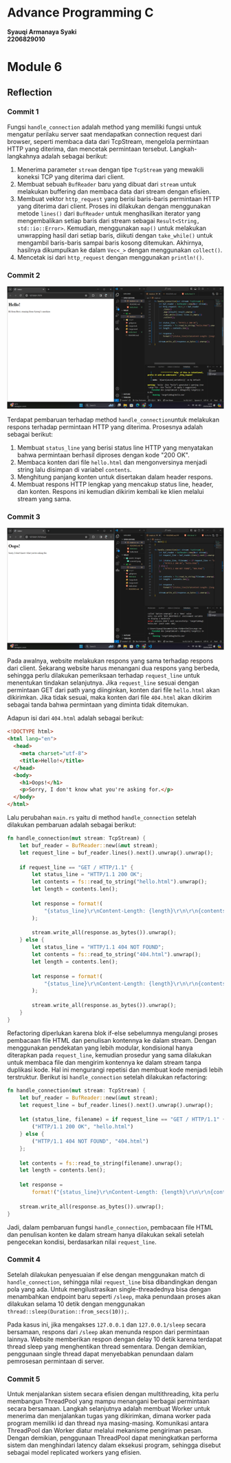 # Advance Programming C
**Syauqi Armanaya Syaki** </br>
**2206829010** </br>

# Module 6

## Reflection

### Commit 1
Fungsi `handle_connection` adalah method yang memiliki fungsi untuk mengatur perilaku server saat mendapatkan connection request dari browser, seperti membaca data dari TcpStream, mengelola permintaan HTTP yang diterima, dan mencetak permintaan tersebut. Langkah-langkahnya adalah sebagai berikut:

1. Menerima parameter `stream` dengan tipe `TcpStream` yang mewakili koneksi TCP yang diterima dari client.
2. Membuat sebuah `BufReader` baru yang dibuat dari `stream` untuk melakukan buffering dan membaca data dari stream dengan efisien.
3. Membuat vektor `http_request` yang berisi baris-baris permintaan HTTP yang diterima dari client. Proses ini dilakukan dengan menggunakan metode `lines()` dari `BufReader` untuk menghasilkan iterator yang mengembalikan setiap baris dari stream sebagai `Result<String, std::io::Error>`. Kemudian, menggunakan `map()` untuk melakukan unwrapping hasil dari setiap baris, diikuti dengan `take_while()` untuk mengambil baris-baris sampai baris kosong ditemukan. Akhirnya, hasilnya dikumpulkan ke dalam `Vec<_>` dengan menggunakan `collect()`.
4. Mencetak isi dari `http_request` dengan menggunakan `println!()`.

### Commit 2
![Commit 2 screen capture](/assets/images/commit2.png)

Terdapat pembaruan terhadap method `handle_connection`untuk melakukan respons terhadap permintaan HTTP yang diterima. Prosesnya adalah sebagai berikut:

1. Membuat `status_line` yang berisi status line HTTP yang menyatakan bahwa permintaan berhasil diproses dengan kode "200 OK".
2. Membaca konten dari file `hello.html` dan mengonversinya menjadi string lalu disimpan di variabel `contents`.
3. Menghitung panjang konten untuk disertakan dalam header respons.
4. Membuat respons HTTP lengkap yang mencakup status line, header, dan konten. Respons ini kemudian dikirim kembali ke klien melalui stream yang sama.

### Commit 3
![Commit 3 screen capture](/assets/images/commit3.png)

Pada awalnya, website melakukan respons yang sama terhadap respons dari client. Sekarang website harus menangani dua respons yang berbeda, sehingga perlu dilakukan pemeriksaan terhadap `request_line` untuk menentukan tindakan selanjutnya. Jika `request_line` sesuai dengan permintaan GET dari path yang diinginkan, konten dari file `hello.html` akan dikirimkan. Jika tidak sesuai, maka konten dari file `404.html` akan dikirim sebagai tanda bahwa permintaan yang diminta tidak ditemukan. 

Adapun isi dari `404.html` adalah sebagai berikut:
```html
<!DOCTYPE html>
<html lang="en">
  <head>
    <meta charset="utf-8">
    <title>Hello!</title>
  </head>
  <body>
    <h1>Oops!</h1>
    <p>Sorry, I don't know what you're asking for.</p>
  </body>
</html>
```

Lalu perubahan `main.rs` yaitu di method `handle_connection` setelah dilakukan pembaruan adalah sebagai berikut:
```rust
fn handle_connection(mut stream: TcpStream) {
    let buf_reader = BufReader::new(&mut stream);
    let request_line = buf_reader.lines().next().unwrap().unwrap();

    if request_line == "GET / HTTP/1.1" {
        let status_line = "HTTP/1.1 200 OK";
        let contents = fs::read_to_string("hello.html").unwrap();
        let length = contents.len();

        let response = format!(
            "{status_line}\r\nContent-Length: {length}\r\n\r\n{contents}"
        );

        stream.write_all(response.as_bytes()).unwrap();
    } else {
        let status_line = "HTTP/1.1 404 NOT FOUND";
        let contents = fs::read_to_string("404.html").unwrap();
        let length = contents.len();

        let response = format!(
            "{status_line}\r\nContent-Length: {length}\r\n\r\n{contents}"
        );

        stream.write_all(response.as_bytes()).unwrap();
    }
}
```

Refactoring diperlukan karena blok if-else sebelumnya mengulangi proses pembacaan file HTML dan penulisan kontennya ke dalam stream. Dengan menggunakan pendekatan yang lebih modular, kondisional hanya diterapkan pada `request_line`, kemudian prosedur yang sama dilakukan untuk membaca file dan mengirim kontennya ke dalam stream tanpa duplikasi kode. Hal ini mengurangi repetisi dan membuat kode menjadi lebih terstruktur. Berikut isi `handle_connection` setelah dilakukan refactoring:
```rust
fn handle_connection(mut stream: TcpStream) {
    let buf_reader = BufReader::new(&mut stream);
    let request_line = buf_reader.lines().next().unwrap().unwrap();

    let (status_line, filename) = if request_line == "GET / HTTP/1.1" {
        ("HTTP/1.1 200 OK", "hello.html")
    } else {
        ("HTTP/1.1 404 NOT FOUND", "404.html")
    };

    let contents = fs::read_to_string(filename).unwrap();
    let length = contents.len();

    let response =
        format!("{status_line}\r\nContent-Length: {length}\r\n\r\n{contents}");

    stream.write_all(response.as_bytes()).unwrap();
}
```

Jadi, dalam pembaruan fungsi `handle_connection`, pembacaan file HTML dan penulisan konten ke dalam stream hanya dilakukan sekali setelah pengecekan kondisi, berdasarkan nilai `request_line`.

### Commit 4
Setelah dilakukan penyesuaian if else dengan menggunakan match di `handle_connection`, sehingga nilai `request_line` bisa dibandingkan dengan pola yang ada. Untuk mengilustrasikan single-threadednya bisa dengan menambahkan endpoint baru seperti `/sleep`, maka penundaan proses akan dilakukan selama 10 detik dengan menggunakan `thread::sleep(Duration::from_secs(10));`.

Pada kasus ini, jika mengakses `127.0.0.1` dan `127.0.0.1/sleep` secara bersamaan, respons dari `/sleep` akan menunda respon dari permintaan lainnya. Website memberikan respon dengan delay 10 detik karena terdapat thread sleep yang menghentikan thread sementara. Dengan demikian, penggunaan single thread dapat menyebabkan penundaan dalam pemrosesan permintaan di server.

### Commit 5
Untuk menjalankan sistem secara efisien dengan multithreading, kita perlu membangun ThreadPool yang mampu menangani berbagai permintaan secara bersamaan. Langkah selanjutnya adalah membuat Worker untuk menerima dan menjalankan tugas yang dikirimkan, dimana worker pada program memiliki id dan thread nya masing-masing. Komunikasi antara ThreadPool dan Worker diatur melalui mekanisme pengiriman pesan. Dengan demikian, penggunaan ThreadPool dapat meningkatkan performa sistem dan menghindari latency dalam eksekusi program, sehingga disebut sebagai model replicated workers yang efisien.